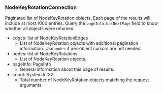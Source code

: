 ### NodeKeyRotationConnection
Paginated list of NodeKeyRotation objects. Each page of the results will include at most 1000 entries. Query the `pageInfo.hasNextPage` field to know whether all objects were returned.

- edges: list of NodeKeyRotationEdges
  - List of NodeKeyRotation objects with additional pagination information. Use `nodes` if per-object cursors are not needed.
- nodes: list of NodeKeyRotations
  - List of NodeKeyRotation objects.
- pageInfo: PageInfo
  - General information about this page of results.
- count: System.Int32
  - Total number of NodeKeyRotation objects matching the request arguments.
